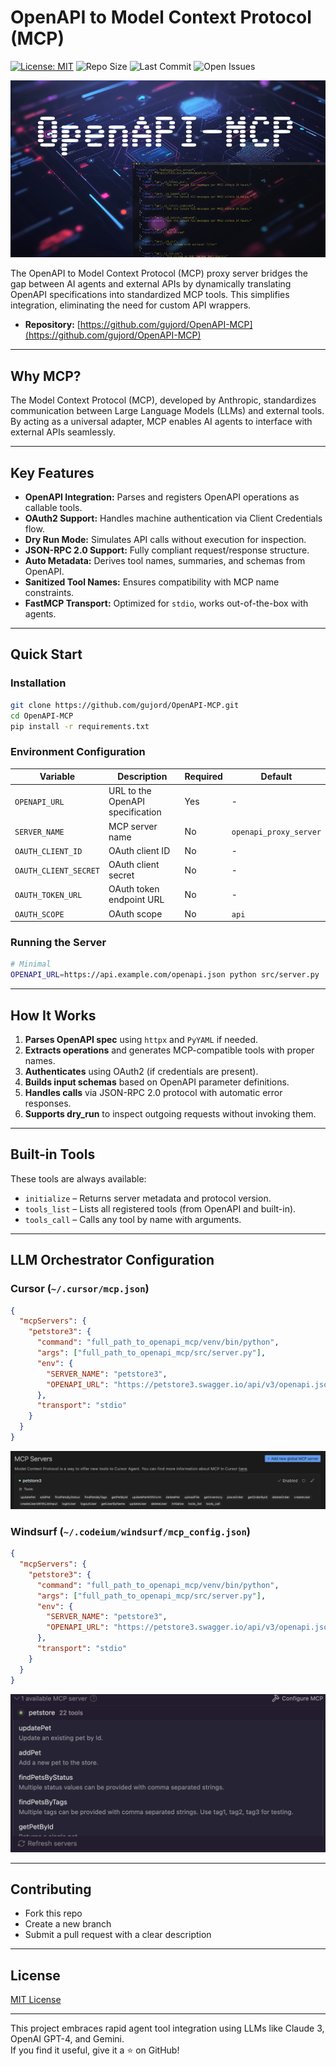 # OpenAPI to Model Context Protocol (MCP)

[![License: MIT](https://img.shields.io/badge/License-MIT-yellow.svg)](LICENSE)
![Repo Size](https://img.shields.io/github/repo-size/gujord/OpenAPI-MCP)
![Last Commit](https://img.shields.io/github/last-commit/gujord/OpenAPI-MCP)
![Open Issues](https://img.shields.io/github/issues/gujord/OpenAPI-MCP)

![OpenAPI-MCP](img/OpenAPI-MCP.png)

The OpenAPI to Model Context Protocol (MCP) proxy server bridges the gap between AI agents and external APIs by dynamically translating OpenAPI specifications into standardized MCP tools. This simplifies integration, eliminating the need for custom API wrappers.

- **Repository:** [https://github.com/gujord/OpenAPI-MCP](https://github.com/gujord/OpenAPI-MCP)

---

## Why MCP?

The Model Context Protocol (MCP), developed by Anthropic, standardizes communication between Large Language Models (LLMs) and external tools. By acting as a universal adapter, MCP enables AI agents to interface with external APIs seamlessly.

---

## Key Features

- **OpenAPI Integration:** Parses and registers OpenAPI operations as callable tools.
- **OAuth2 Support:** Handles machine authentication via Client Credentials flow.
- **Dry Run Mode:** Simulates API calls without execution for inspection.
- **JSON-RPC 2.0 Support:** Fully compliant request/response structure.
- **Auto Metadata:** Derives tool names, summaries, and schemas from OpenAPI.
- **Sanitized Tool Names:** Ensures compatibility with MCP name constraints.
- **FastMCP Transport:** Optimized for `stdio`, works out-of-the-box with agents.

---

## Quick Start

### Installation
```bash
git clone https://github.com/gujord/OpenAPI-MCP.git
cd OpenAPI-MCP
pip install -r requirements.txt
```

### Environment Configuration

| Variable              | Description                          | Required | Default                |
|-----------------------|--------------------------------------|----------|------------------------|
| `OPENAPI_URL`         | URL to the OpenAPI specification     | Yes      | -                      |
| `SERVER_NAME`         | MCP server name                      | No       | `openapi_proxy_server` |
| `OAUTH_CLIENT_ID`     | OAuth client ID                      | No       | -                      |
| `OAUTH_CLIENT_SECRET` | OAuth client secret                  | No       | -                      |
| `OAUTH_TOKEN_URL`     | OAuth token endpoint URL             | No       | -                      |
| `OAUTH_SCOPE`         | OAuth scope                          | No       | `api`                  |

### Running the Server
```bash
# Minimal
OPENAPI_URL=https://api.example.com/openapi.json python src/server.py
```

---

## How It Works

1. **Parses OpenAPI spec** using `httpx` and `PyYAML` if needed.
2. **Extracts operations** and generates MCP-compatible tools with proper names.
3. **Authenticates** using OAuth2 (if credentials are present).
4. **Builds input schemas** based on OpenAPI parameter definitions.
5. **Handles calls** via JSON-RPC 2.0 protocol with automatic error responses.
6. **Supports dry_run** to inspect outgoing requests without invoking them.

---

## Built-in Tools

These tools are always available:

- `initialize` – Returns server metadata and protocol version.
- `tools_list` – Lists all registered tools (from OpenAPI and built-in).
- `tools_call` – Calls any tool by name with arguments.

---

## LLM Orchestrator Configuration

### Cursor (`~/.cursor/mcp.json`)
```json
{
  "mcpServers": {
    "petstore3": {
      "command": "full_path_to_openapi_mcp/venv/bin/python",
      "args": ["full_path_to_openapi_mcp/src/server.py"],
      "env": {
        "SERVER_NAME": "petstore3",
        "OPENAPI_URL": "https://petstore3.swagger.io/api/v3/openapi.json"
      },
      "transport": "stdio"
    }
  }
}
```
![Cursor](img/cursor.png)

### Windsurf (`~/.codeium/windsurf/mcp_config.json`)
```json
{
  "mcpServers": {
    "petstore3": {
      "command": "full_path_to_openapi_mcp/venv/bin/python",
      "args": ["full_path_to_openapi_mcp/src/server.py"],
      "env": {
        "SERVER_NAME": "petstore3",
        "OPENAPI_URL": "https://petstore3.swagger.io/api/v3/openapi.json"
      },
      "transport": "stdio"
    }
  }
}
```
![Windsurf](img/Windsurf.png)

---

## Contributing

- Fork this repo
- Create a new branch
- Submit a pull request with a clear description

---

## License

[MIT License](LICENSE)

---

This project embraces rapid agent tool integration using LLMs like Claude 3, OpenAI GPT-4, and Gemini.  
If you find it useful, give it a ⭐ on GitHub!

